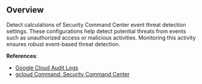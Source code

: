 ## Overview

Detect calculations of Security Command Center event threat detection settings. These configurations help detect potential threats from events such as unauthorized access or malicious activities. Monitoring this activity ensures robust event-based threat detection.

**References**:
- [Google Cloud Audit Logs](https://cloud.google.com/logging/docs/audit)
- [gcloud Command: Security Command Center](https://cloud.google.com/sdk/gcloud/reference/scc)